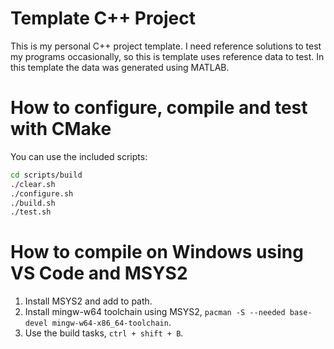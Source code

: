 # Template C++ Project
This is my personal C++ project template. I need reference solutions to test my programs occasionally, so this is template uses reference data to test. In this template the data was generated using MATLAB.

# How to configure, compile and test with CMake
You can use the included scripts:
```bash
cd scripts/build
./clear.sh
./configure.sh
./build.sh
./test.sh
```

# How to compile on Windows using VS Code and MSYS2
1. Install MSYS2 and add to path.
2. Install mingw-w64 toolchain using MSYS2, ```pacman -S --needed base-devel mingw-w64-x86_64-toolchain```.
3. Use the build tasks, ```ctrl + shift + B```.
